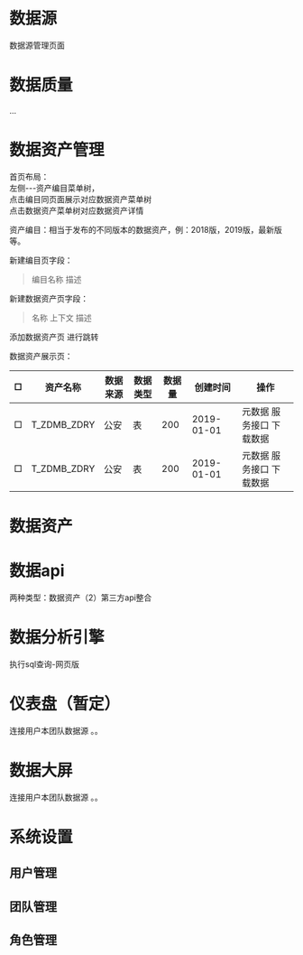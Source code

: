 # 数据源
数据源管理页面



# 数据质量
...

# 数据资产管理
首页布局：  
左侧---资产编目菜单树，  
点击编目同页面展示对应数据资产菜单树  
点击数据资产菜单树对应数据资产详情  



资产编目：相当于发布的不同版本的数据资产，例：2018版，2019版，最新版等。


新建编目页字段：
> 编目名称 描述

新建数据资产页字段：
> 名称 上下文 描述

添加数据资产页
进行跳转

数据资产展示页：  

□ |资产名称| 数据来源| 数据类型| 数据量| 创建时间| 操作
-|-|-|-|-|-|-
□ | T_ZDMB_ZDRY| 公安| 表| 200| 2019-01-01| 元数据 服务接口 下载数据|
□| T_ZDMB_ZDRY| 公安| 表| 200| 2019-01-01| 元数据 服务接口 下载数据|



# 数据资产

# 数据api
两种类型：数据资产（2）第三方api整合

# 数据分析引擎
执行sql查询-网页版
# 仪表盘（暂定）
连接用户本团队数据源
。。
# 数据大屏
连接用户本团队数据源
。。
# 系统设置
## 用户管理
## 团队管理
## 角色管理














